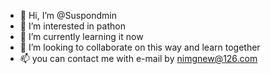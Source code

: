 - 👋 Hi, I’m @Suspondmin
- 👀 I’m interested in pathon
- 🌱 I’m currently learning it now
- 💞️ I’m looking to collaborate on this way and learn together
- 📫 you can contact me with e-mail by nimgnew@126.com

<!---
Suspondmin/Suspondmin is a ✨ special ✨ repository because its `README.md` (this file) appears on your GitHub profile.
You can click the Preview link to take a look at your changes.
--->
